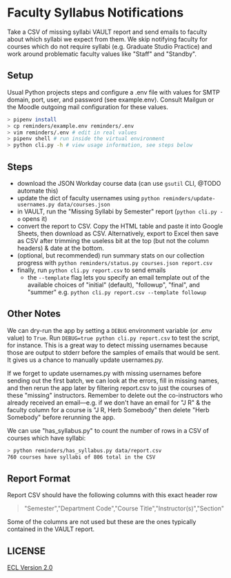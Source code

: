 # Faculty Syllabus Notifications

Take a CSV of missing syllabi VAULT report and send emails to faculty about which syllabi we expect from them. We skip notifying faculty for courses which do not require syllabi (e.g. Graduate Studio Practice) and work around problematic faculty values like "Staff" and "Standby".

## Setup

Usual Python projects steps and configure a .env file with values for SMTP domain, port, user, and password (see example.env). Consult Mailgun or the Moodle outgoing mail configuration for these values.

```sh
> pipenv install
> cp reminders/example.env reminders/.env
> vim reminders/.env # edit in real values
> pipenv shell # run inside the virtual environment
> python cli.py -h # view usage information, see steps below
```

## Steps

- download the JSON Workday course data (can use `gsutil` CLI, @TODO automate this)
- update the dict of faculty usernames using `python reminders/update-usernames.py data/courses.json`
- in VAULT, run the "Missing Syllabi by Semester" report (`python cli.py -o` opens it)
- convert the report to CSV. Copy the HTML table and paste it into Google Sheets, then download as CSV. Alternatively, export to Excel then save as CSV after trimming the useless bit at the top (but not the column headers) & date at the bottom.
- (optional, but recommended) run summary stats on our collection progress with `python reminders/status.py courses.json report.csv`
- finally, run `python cli.py report.csv` to send emails
  - the `--template` flag lets you specify an email template out of the available choices of "initial" (default), "followup", "final", and "summer" e.g. `python cli.py report.csv --template followup`

## Other Notes

We can dry-run the app by setting a `DEBUG` environment variable (or .env value) to `True`. Run `DEBUG=true python cli.py report.csv` to test the script, for instance. This is a great way to detect missing usernames because those are output to stderr before the samples of emails that would be sent. It gives us a chance to manually update usernames.py.

If we forget to update usernames.py with missing usernames before sending out the first batch, we can look at the errors, fill in missing names, and then rerun the app later by filtering report.csv to just the courses of these "missing" instructors. Remember to delete out the co-instructors who already received an email—e.g. if we don't have an email for "J R" & the faculty column for a course is "J R, Herb Somebody" then delete "Herb Somebody" before rerunning the app.

We can use "has_syllabus.py" to count the number of rows in a CSV of courses which have syllabi:

```sh
> python reminders/has_syllabus.py data/report.csv
760 courses have syllabi of 806 total in the CSV
```

## Report Format

Report CSV should have the following columns with this exact header row

> "Semester","Department Code","Course Title","Instructor(s)","Section"

Some of the columns are not used but these are the ones typically contained in the VAULT report.

## LICENSE

[ECL Version 2.0](https://opensource.org/licenses/ECL-2.0)
